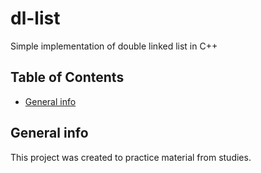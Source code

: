 # dl-list
Simple implementation of double linked list in C++

## Table of Contents
* [General info](#general-info)




## General info 
This project was created to practice material from studies.
